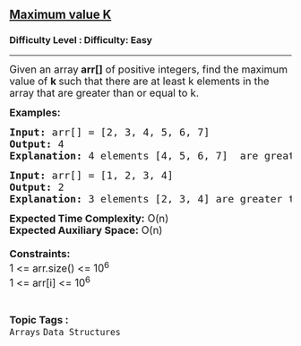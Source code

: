 <h2><a href="https://www.geeksforgeeks.org/problems/maximum-value-k2745/1?page=3&category=Arrays&status=unsolved,attempted&sortBy=accuracy">Maximum value K</a></h2><h3>Difficulty Level : Difficulty: Easy</h3><hr><div class="problems_problem_content__Xm_eO"><p><span style="font-size: 18px;">Given an array<strong> arr[]</strong> of positive integers, find the maximum value of <strong>k </strong>such that there are at least k elements in the array that are greater than or equal to k.</span></p>
<p><strong style="font-size: 18px;">Examples:</strong></p>
<pre><span style="font-size: 18px;"><strong>Input: </strong>arr[] = [2, 3, 4, 5, 6, 7]
<strong>Output:</strong> 4
<strong>Explanation:</strong> 4 elements [4, 5, 6, 7]  are greater than equal to 4.</span></pre>
<pre><span style="font-size: 18px;"><strong>Input: </strong>arr[] = [1, 2, 3, 4]
<strong>Output:</strong> 2
<strong>Explanation:</strong> 3 elements [2, 3, 4] are greater than equal to 2.</span></pre>
<p><span style="font-size: 18px;"><strong>Expected Time Complexity:</strong> O(n)<br><strong>Expected Auxiliary Space:</strong> O(n)<br><br><strong>Constraints:</strong><br>1 &lt;= arr.size() &lt;= 10<sup>6</sup><br>1 &lt;= arr[i] &lt;= 10<sup>6</sup><br></span></p></div><br><p><span style=font-size:18px><strong>Topic Tags : </strong><br><code>Arrays</code>&nbsp;<code>Data Structures</code>&nbsp;